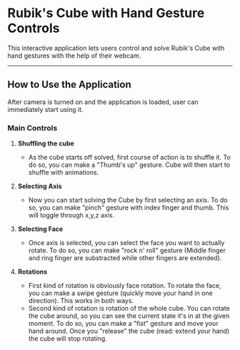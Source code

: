 # Rubik's Cube with Hand Gesture Controls

This interactive application lets users control and solve Rubik's Cube with hand gestures with the help of their webcam. 

---

## How to Use the Application
After camera is turned on and the application is loaded, user can immediately start using it.
### Main Controls

1. **Shuffling the cube**  
   - As the cube starts off solved, first course of action is to shuffle it. To do so, you can make a "Thumb's up" gesture. Cube will then start to shuffle with animations.

2. **Selecting Axis**  
   - Now you can start solving the Cube by first selecting an axis. To do so, you can make "pinch" gesture with index finger and thumb. This will toggle through x,y,z axis.
3. **Selecting Face**  
   - Once axis is selected, you can select the face you want to actually rotate. To do so, you can make "rock n' roll" gesture (Middle finger and ring finger are substracted while other fingers are extended).
4. **Rotations**
   - First kind of rotation is obviously face rotation. To rotate the face, you can make a swipe gesture (quickly move your hand in one direction). This works in both ways.
   - Second kind of rotation is rotation of the whole cube. You can rotate the cube around, so you can see the current state it's in at the given moment. To do so, you can make a "fist" gesture and move your hand around. Once you "release" the cube (read: extend your hand) the cube will stop rotating.

